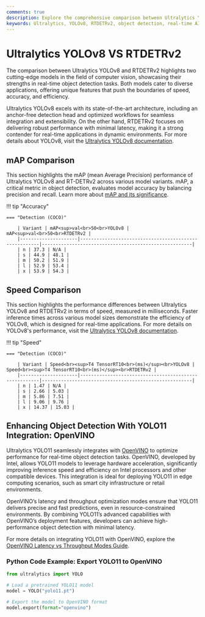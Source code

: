 ```yaml
---
comments: true
description: Explore the comprehensive comparison between Ultralytics YOLOv8 and RTDETRv2, two cutting-edge models in object detection. Discover their performance, speed, and accuracy for real-time AI and edge AI applications in computer vision.
keywords: Ultralytics, YOLOv8, RTDETRv2, object detection, real-time AI, edge AI, computer vision, model comparison
---
```


# Ultralytics YOLOv8 VS RTDETRv2

The comparison between Ultralytics YOLOv8 and RTDETRv2 highlights two cutting-edge models in the field of computer vision, showcasing their strengths in real-time object detection tasks. Both models cater to diverse applications, offering unique features that push the boundaries of speed, accuracy, and efficiency.

Ultralytics YOLOv8 excels with its state-of-the-art architecture, including an anchor-free detection head and optimized workflows for seamless integration and extensibility. On the other hand, RTDETRv2 focuses on delivering robust performance with minimal latency, making it a strong contender for real-time applications in dynamic environments. For more details about YOLOv8, visit the [Ultralytics YOLOv8 documentation](https://docs.ultralytics.com/models/yolov8/).


## mAP Comparison

This section highlights the mAP (mean Average Precision) performance of Ultralytics YOLOv8 and RT-DETRv2 across various model variants. mAP, a critical metric in object detection, evaluates model accuracy by balancing precision and recall. Learn more about [mAP and its significance](https://www.ultralytics.com/glossary/mean-average-precision-map).


!!! tip "Accuracy"

	=== "Detection (COCO)"

		| Variant | mAP<sup>val<br>50<br>YOLOv8 | mAP<sup>val<br>50<br>RTDETRv2 |
		|---------------------|-------------------------------------------------------|-------------------------------------------------------|
		| n | 37.3 | N/A |
		| s | 44.9 | 48.1 |
		| m | 50.2 | 51.9 |
		| l | 52.9 | 53.4 |
		| x | 53.9 | 54.3 |
		

## Speed Comparison

This section highlights the performance differences between Ultralytics YOLOv8 and RTDETRv2 in terms of speed, measured in milliseconds. Faster inference times across various model sizes demonstrate the efficiency of YOLOv8, which is designed for real-time applications. For more details on YOLOv8's performance, visit the [Ultralytics YOLOv8 documentation](https://docs.ultralytics.com/models/yolov8/).


!!! tip "Speed"

	=== "Detection (COCO)"

		| Variant | Speed<br><sup>T4 TensorRT10<br>(ms)</sup><br>YOLOv8 | Speed<br><sup>T4 TensorRT10<br>(ms)</sup><br>RTDETRv2 |
		|---------------------|-------------------------------------------------------|-------------------------------------------------------|
		| n | 1.47 | N/A |
		| s | 2.66 | 5.03 |
		| m | 5.86 | 7.51 |
		| l | 9.06 | 9.76 |
		| x | 14.37 | 15.03 |

## Enhancing Object Detection With YOLO11 Integration: OpenVINO

Ultralytics YOLO11 seamlessly integrates with [OpenVINO](https://www.ultralytics.com/glossary/model-deployment) to optimize performance for real-time object detection tasks. OpenVINO, developed by Intel, allows YOLO11 models to leverage hardware acceleration, significantly improving inference speed and efficiency on Intel processors and other compatible devices. This integration is ideal for deploying YOLO11 in edge computing scenarios, such as smart city infrastructure or retail environments.

OpenVINO’s latency and throughput optimization modes ensure that YOLO11 delivers precise and fast predictions, even in resource-constrained environments. By combining YOLO11’s advanced capabilities with OpenVINO’s deployment features, developers can achieve high-performance object detection with minimal latency.

For more details on integrating YOLO11 with OpenVINO, explore the [OpenVINO Latency vs Throughput Modes Guide](https://docs.ultralytics.com/guides/).

### Python Code Example: Export YOLO11 to OpenVINO

```python
from ultralytics import YOLO

# Load a pretrained YOLO11 model
model = YOLO("yolo11.pt")

# Export the model to OpenVINO format
model.export(format="openvino")
```
